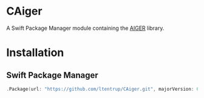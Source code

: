 # CAiger

A Swift Package Manager module containing the [AIGER](http://fmv.jku.at/aiger/) library.

# Installation

## Swift Package Manager

```swift
.Package(url: "https://github.com/ltentrup/CAiger.git", majorVersion: 0, minorVersion: 1)
```
